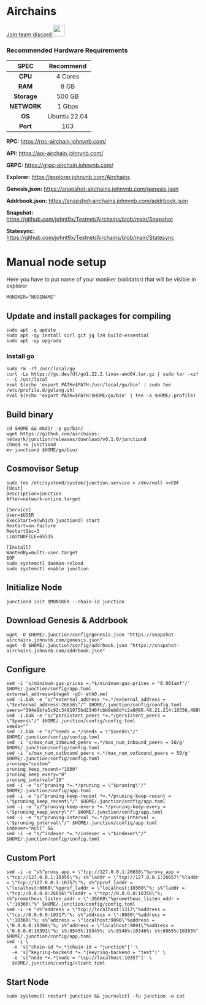 # Airchains
<a href="https://discord.gg/airchains" target="_blank">Join team discord <img src="https://user-images.githubusercontent.com/50621007/176236430-53b0f4de-41ff-41f7-92a1-4233890a90c8.png" width="30"/></a>
### Recommended Hardware Requirements

|   SPEC      |       Recommend          |
| :---------: | :-----------------------:|
|   **CPU**   |        4 Cores           |
|   **RAM**   |        8 GB              |
| **Storage** |        500 GB            |
| **NETWORK** |        1 Gbps            |
|   **OS**    |        Ubuntu 22.04      |
|   **Port**  |        103               | 


**RPC:** https://rpc-airchain.johnvnb.com/

**API:** https://api-airchain.johnvnb.com/

**GRPC:** https://grpc-airchain.johnvnb.com/

**Explorer:** https://explorer.johnvnb.com/Airchains

**Genesis,json:** https://snapshot-airchains.johnvnb.com/genesis.json

**Addrbook.json:** https://snapshot-airchains.johnvnb.com/addrbook.json

**Snapshot:** https://github.com/johnt9x/Testnet/Airchains/blob/main/Snapshot

**Statesync:** https://github.com/johnt9x/Testnet/Airchains/blob/main/Statesync

# Manual node setup
Here you have to put name of your moniker (validator) that will be visible in explorer
```
MONIKER="NODENAME"
```
## Update and install packages for compiling
```
sudo apt -q update
sudo apt -qy install curl git jq lz4 build-essential
sudo apt -qy upgrade
```
### Install go
```
sudo rm -rf /usr/local/go
curl -Ls https://go.dev/dl/go1.22.2.linux-amd64.tar.gz | sudo tar -xzf - -C /usr/local
eval $(echo 'export PATH=$PATH:/usr/local/go/bin' | sudo tee /etc/profile.d/golang.sh)
eval $(echo 'export PATH=$PATH:$HOME/go/bin' | tee -a $HOME/.profile)
```
## Build binary
```
cd $HOME && mkdir -p go/bin/
wget https://github.com/airchains-network/junction/releases/download/v0.1.0/junctiond
chmod +x junctiond
mv junctiond $HOME/go/bin/
```
## Cosmovisor Setup
```
sudo tee /etc/systemd/system/junction.service > /dev/null <<EOF
[Unit]
Description=junction
After=network-online.target

[Service]
User=$USER
ExecStart=$(which junctiond) start
Restart=on-failure
RestartSec=3
LimitNOFILE=65535

[Install]
WantedBy=multi-user.target
EOF
sudo systemctl daemon-reload
sudo systemctl enable junction
```
## Initialize Node
```
junctiond init $MONIKER --chain-id junction
```
## Download Genesis & Addrbook
```
wget -O $HOME/.junction/config/genesis.json "https://snapshot-airchains.johnvnb.com/genesis.json"
wget -O $HOME/.junction/config/addrbook.json "https://snapshot-airchains.johnvnb.com/addrbook.json"
```
## Configure
```
sed -i 's/minimum-gas-prices =.*$/minimum-gas-prices = "0.001amf"/' $HOME/.junction/config/app.toml
external_address=$(wget -qO- eth0.me) 
sed -i.bak -e "s/^external_address *=.*/external_address = \"$external_address:26656\"/" $HOME/.junction/config/config.toml
peers="594e9bfa5c92c3491975bd2346fcbb9eb8dfc2a8@86.48.21.214:10356,48887cbb310bb854d7f9da8d5687cbfca02b9968@35.200.245.190:26656,2d1ea4833843cc1433e3c44e69e297f357d2d8bd@5.78.118.106:26656,de2e7251667dee5de5eed98e54a58749fadd23d8@34.22.237.85:26656,1918bd71bc764c71456d10483f754884223959a5@35.240.206.208:26656,ddd9aade8e12d72cc874263c8b854e579903d21c@178.18.240.65:26656,eb62523dfa0f9bd66a9b0c281382702c185ce1ee@38.242.145.138:26656,0305205b9c2c76557381ed71ac23244558a51099@162.55.65.162:26656,086d19f4d7542666c8b0cac703f78d4a8d4ec528@135.148.232.105:26656,3e5f3247d41d2c3ceeef0987f836e9b29068a3e9@168.119.31.198:56256,8b72b2f2e027f8a736e36b2350f6897a5e9bfeaa@131.153.232.69:26656,6a2f6a5cd2050f72704d6a9c8917a5bf0ed63b53@93.115.25.41:26656,e09fa8cc6b06b99d07560b6c33443023e6a3b9c6@65.21.131.187:26656"
sed -i.bak -e "s/^persistent_peers *=.*/persistent_peers = \"$peers\"/" $HOME/.junction/config/config.toml
seeds=""
sed -i.bak -e "s/^seeds =.*/seeds = \"$seeds\"/" $HOME/.junction/config/config.toml
sed -i 's/max_num_inbound_peers =.*/max_num_inbound_peers = 50/g' $HOME/.junction/config/config.toml
sed -i 's/max_num_outbound_peers =.*/max_num_outbound_peers = 50/g' $HOME/.junction/config/config.toml
pruning="custom"
pruning_keep_recent="1000"
pruning_keep_every="0"
pruning_interval="10"
sed -i -e "s/^pruning *=.*/pruning = \"$pruning\"/" $HOME/.junction/config/app.toml
sed -i -e "s/^pruning-keep-recent *=.*/pruning-keep-recent = \"$pruning_keep_recent\"/" $HOME/.junction/config/app.toml
sed -i -e "s/^pruning-keep-every *=.*/pruning-keep-every = \"$pruning_keep_every\"/" $HOME/.junction/config/app.toml
sed -i -e "s/^pruning-interval *=.*/pruning-interval = \"$pruning_interval\"/" $HOME/.junction/config/app.toml
indexer="null" &&
sed -i -e "s/^indexer *=.*/indexer = \"$indexer\"/" $HOME/.junction/config/config.toml
```
## Custom Port
```
sed -i -e "s%^proxy_app = \"tcp://127.0.0.1:26658\"%proxy_app = \"tcp://127.0.0.1:10358\"%; s%^laddr = \"tcp://127.0.0.1:26657\"%laddr = \"tcp://127.0.0.1:10357\"%; s%^pprof_laddr = \"localhost:6060\"%pprof_laddr = \"localhost:10360\"%; s%^laddr = \"tcp://0.0.0.0:26656\"%laddr = \"tcp://0.0.0.0:10356\"%; s%^prometheus_listen_addr = \":26660\"%prometheus_listen_addr = \":10366\"%" $HOME/.junction/config/config.toml
sed -i -e "s%^address = \"tcp://localhost:1317\"%address = \"tcp://0.0.0.0:10317\"%; s%^address = \":8080\"%address = \":10380\"%; s%^address = \"localhost:9090\"%address = \"0.0.0.0:10390\"%; s%^address = \"localhost:9091\"%address = \"0.0.0.0:10391\"%; s%:8545%:10345%; s%:8546%:10346%; s%:6065%:10365%" $HOME/.junction/config/app.toml
sed -i \
  -e 's|^chain-id *=.*|chain-id = "junction"|' \
  -e 's|^keyring-backend *=.*|keyring-backend = "test"|' \
  -e 's|^node *=.*|node = "tcp://localhost:10357"|' \
  $HOME/.junction/config/client.toml
```

## Start Node
```
sudo systemctl restart junction && journalctl -fu junction -o cat
```
